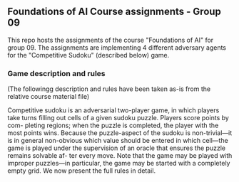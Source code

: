 ## Foundations of AI Course assignments - Group 09
This repo hosts the assignments of the course "Foundations of AI" for group 09.
The assignments are implementing 4 different adversary agents for the "Competitive Sudoku" (described below) game.

### Game description and rules
(The followingg description and rules have been taken as-is from the relative course material file)  
  
Competitive sudoku is an adversarial two-player game, in which players take
turns filling out cells of a given sudoku puzzle. Players score points by com-
pleting regions; when the puzzle is completed, the player with the most points
wins. Because the puzzle-aspect of the sudoku is non-trivial—it is in general
non-obvious which value should be entered in which cell—the game is played
under the supervision of an oracle that ensures the puzzle remains solvable af-
ter every move. Note that the game may be played with improper puzzles—in
particular, the game may be started with a completely empty grid. We now
present the full rules in detail.